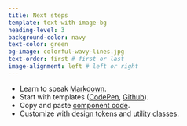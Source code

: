 ```yaml
---
title: Next steps
template: text-with-image-bg
heading-level: 3
background-color: navy
text-color: green
bg-image: colorful-wavy-lines.jpg
text-order: first # first or last
image-alignment: left # left or right
---
```


- Learn to speak [Markdown](https://guides.github.com/features/mastering-markdown/).
- Start with templates ([CodePen](https://codepen.io/pglevy/pen/abBgJbe), [Github](https://github.com/Bixal/uswds-boilerplate)).
- Copy and paste [component code](https://designsystem.digital.gov/components/overview/).
- Customize with [design tokens](https://designsystem.digital.gov/design-tokens/) and [utility classes](https://designsystem.digital.gov/utilities/).